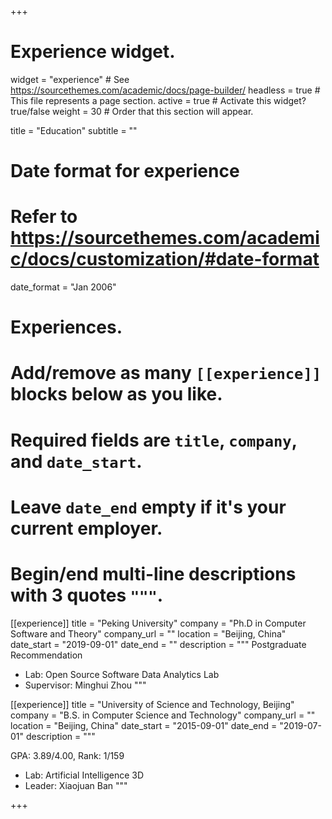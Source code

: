 +++
# Experience widget.
widget = "experience"  # See https://sourcethemes.com/academic/docs/page-builder/
headless = true  # This file represents a page section.
active = true  # Activate this widget? true/false
weight = 30  # Order that this section will appear.

title = "Education"
subtitle = ""

# Date format for experience
#   Refer to https://sourcethemes.com/academic/docs/customization/#date-format
date_format = "Jan 2006"

# Experiences.
#   Add/remove as many `[[experience]]` blocks below as you like.
#   Required fields are `title`, `company`, and `date_start`.
#   Leave `date_end` empty if it's your current employer.
#   Begin/end multi-line descriptions with 3 quotes `"""`.
[[experience]]
  title = "Peking University"
  company = "Ph.D in Computer Software and Theory"
  company_url = ""
  location = "Beijing, China"
  date_start = "2019-09-01"
  date_end = ""
  description = """
  Postgraduate Recommendation
  - Lab: Open Source Software Data Analytics Lab
  - Supervisor: Minghui Zhou
  """

[[experience]]
  title = "University of Science and Technology, Beijing"
  company = "B.S. in Computer Science and Technology"
  company_url = ""
  location = "Beijing, China"
  date_start = "2015-09-01"
  date_end = "2019-07-01"
  description = """
  
  GPA: 3.89/4.00, Rank: 1/159
  - Lab: Artificial Intelligence 3D
  - Leader: Xiaojuan Ban
  """

+++
